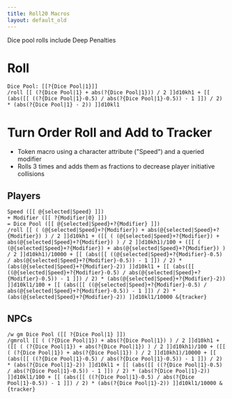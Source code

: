 ```yaml
---
title: Roll20 Macros
layout: default_old
---
```


Dice pool rolls include Deep Penalties

# Roll
	Dice Pool: [[?{Dice Pool|1}]]
	/roll [[ (?{Dice Pool|1} + abs(?{Dice Pool|1})) / 2 ]]d10kh1 + [[ (abs([[ ((?{Dice Pool|1}-0.5) / abs(?{Dice Pool|1}-0.5)) - 1 ]]) / 2) * (abs(?{Dice Pool|1} - 2)) ]]d10kl1

# Turn Order Roll and Add to Tracker
- Token macro using a character attribute ("Speed") and a queried modifier
- Rolls 3 times and adds them as fractions to decrease player initiative collisions

<!-- -->

## Players

	Speed ([[ @{selected|Speed} ]])
	+ Modifier ([[ ?{Modifier|0} ]])
	= Dice Pool ([[ @{selected|Speed}+?{Modifier} ]])
	/roll [[ ( (@{selected|Speed}+?{Modifier}) + abs(@{selected|Speed}+?{Modifier}) ) / 2 ]]d10kh1 + ([[ ( (@{selected|Speed}+?{Modifier}) + abs(@{selected|Speed}+?{Modifier}) ) / 2 ]]d10kh1)/100 + ([[ ( (@{selected|Speed}+?{Modifier}) + abs(@{selected|Speed}+?{Modifier}) ) / 2 ]]d10kh1)/10000 + [[ (abs([[ ((@{selected|Speed}+?{Modifier}-0.5) / abs(@{selected|Speed}+?{Modifier}-0.5)) - 1 ]]) / 2) * (abs(@{selected|Speed}+?{Modifier}-2)) ]]d10kl1 + [[ (abs([[ ((@{selected|Speed}+?{Modifier}-0.5) / abs(@{selected|Speed}+?{Modifier}-0.5)) - 1 ]]) / 2) * (abs(@{selected|Speed}+?{Modifier}-2)) ]]d10kl1/100 + [[ (abs([[ ((@{selected|Speed}+?{Modifier}-0.5) / abs(@{selected|Speed}+?{Modifier}-0.5)) - 1 ]]) / 2) * (abs(@{selected|Speed}+?{Modifier}-2)) ]]d10kl1/10000 &{tracker}

## NPCs

	/w gm Dice Pool ([[ ?{Dice Pool|1} ]])
	/gmroll [[ ( (?{Dice Pool|1}) + abs(?{Dice Pool|1}) ) / 2 ]]d10kh1 + ([[ ( (?{Dice Pool|1}) + abs(?{Dice Pool|1}) ) / 2 ]]d10kh1)/100 + ([[ ( (?{Dice Pool|1}) + abs(?{Dice Pool|1}) ) / 2 ]]d10kh1)/10000 + [[ (abs([[ ((?{Dice Pool|1}-0.5) / abs(?{Dice Pool|1}-0.5)) - 1 ]]) / 2) * (abs(?{Dice Pool|1}-2)) ]]d10kl1 + [[ (abs([[ ((?{Dice Pool|1}-0.5) / abs(?{Dice Pool|1}-0.5)) - 1 ]]) / 2) * (abs(?{Dice Pool|1}-2)) ]]d10kl1/100 + [[ (abs([[ ((?{Dice Pool|1}-0.5) / abs(?{Dice Pool|1}-0.5)) - 1 ]]) / 2) * (abs(?{Dice Pool|1}-2)) ]]d10kl1/10000 &{tracker}
